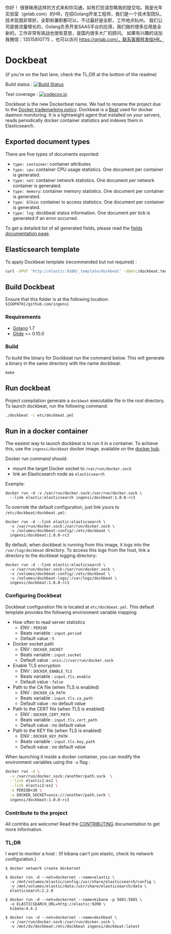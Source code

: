 你好！
很冒昧用这样的方式来和你沟通，如有打扰请忽略我的提交哈。我是光年实验室（gnlab.com）的HR，在招Golang开发工程师，我们是一个技术型团队，技术氛围非常好。全职和兼职都可以，不过最好是全职，工作地点杭州。
我们公司是做流量增长的，Golang负责开发SAAS平台的应用，我们做的很多应用是全新的，工作非常有挑战也很有意思，是国内很多大厂的顾问。
如果有兴趣的话加我微信：13515810775  ，也可以访问 https://gnlab.com/，联系客服转发给HR。
# Dockbeat

(if you're on the fast lane, check the TL;DR at the bottom of the readme)

Build status : [![Build Status](https://travis-ci.org/Ingensi/dockbeat.svg?branch=develop)](https://travis-ci.org/Ingensi/dockbeat)

Test coverage : [![codecov.io](http://codecov.io/github/Ingensi/dockbeat/coverage.svg?branch=develop)](http://codecov.io/github/Ingensi/dockbeat?branch=develop)

Dockbeat is the new Dockerbeat name. We had to rename the project due to the [Docker trademarking policy](https://www.docker.com/trademark-guidelines). Dockbeat is a [Beat](https://www.elastic.co/products/beats) used for docker daemon monitoring. It is a lightweight agent that installed on your servers, reads periodically docker container statistics and indexes them in Elasticsearch.

## Exported document types

There are five types of documents exported:

- `type: container`: container attributes
- `type: cpu`: container CPU usage statistics. One document per container is generated.
- `type: net`: container network statistics. One document per network container is generated.
- `type: memory`: container memory statistics. One document per container is generated.
- `type: blkio`: container io access statistics. One document per container is generated.
- `type: log`: dockbeat status information. One document per tick is generated if an error occurred.

To get a detailed list of all generated fields, please read the [fields documentation page](docs/fields.asciidoc).

## Elasticsearch template 

To apply Dockbeat template (recommended but not required) :

```bash
curl -XPUT 'http://elastic:9200/_template/dockbeat' -d@etc/dockbeat.template.json
```
    
## Build Dockbeat

Ensure that this folder is at the following location:
`${GOPATH}/github.com/ingensi`


### Requirements

* [Golang](https://golang.org/dl/) 1.7
* [Glide](https://github.com/Masterminds/glide) >= 0.10.0


### Build

To build the binary for Dockbeat run the command below. This will generate a binary
in the same directory with the name dockbeat.

```
make
```
 
## Run dockbeat

Project compilation generate a `dockbeat` executable file in the root directory. To launch dockbeat, run the following command:

```bash
./dockbeat -c etc/dockbeat.yml
```

## Run in a docker container

The easiest way to launch dockbeat is to run it in a container. To achieve this, use the `ingensi/dockbeat` docker image, available on the [docker hub](https://hub.docker.com/r/ingensi/dockbeat/).

Docker run command should:

* mount the target Docker socket to `/var/run/docker.sock`
* link an Elasticsearch node as `elasticsearch`

Example:

```
docker run -d -v /var/run/docker.sock:/var/run/docker.sock \
  --link elastic:elasticsearch ingensi/dockbeat:1.0.0-rc3
```

To override the default configuration, just link yours to `/etc/dockbeat/dockbeat.yml`:

```
docker run -d --link elastic:elasticsearch \
  -v /var/run/docker.sock:/var/run/docker.sock \
  -v /volumes/dockbeat-config/:/etc/dockbeat \
  ingensi/dockbeat:1.0.0-rc3
```

By default, when dockbeat is running from this image, it logs into the `/var/log/dockbeat` directory. To access this logs from the host, link a directory to the dockbeat logging directory:
```
docker run -d --link elastic:elasticsearch \
  -v /var/run/docker.sock:/var/run/docker.sock \
  -v /volumes/dockbeat-config/:/etc/dockbeat \
  -v /volumes/dockbeat-logs/:/var/logs/dockbeat \
  ingensi/dockbeat:1.0.0-rc3
```

### Configuring Dockbeat

Dockbeat configuration file is located at `etc/dockbeat.yml`. This default template provides the following environment variable mapping:

  - How often to read server statistics 
    - ENV : `PERIOD`
    - Beats variable : `input.period`
    - Default value : `5`
  - Docker socket path
    - ENV : `DOCKER_SOCKET`
    - Beats variable : `input.socket`
    - Default value : `unix:///var/run/docker.sock`
  - Enable TLS encryption
    - ENV : `DOCKER_ENABLE_TLS`
    - Beats variable : `input.tls.enable`
    - Default value : `false`
  - Path to the CA file (when TLS is enabled)
    - ENV : `DOCKER_CA_PATH`
    - Beats variable : `input.tls.ca_path`
    - Default value : no default value
  - Path to the CERT file (when TLS is enabled)
    - ENV : `DOCKER_CERT_PATH`
    - Beats variable : `input.tls.cert_path`
    - Default value : no default value
  - Path to the KEY file (when TLS is enabled)
    - ENV : `DOCKER_KEY_PATH`
    - Beats variable : `input.tls.key_path`
    - Default value : no default value
                                       
When launching it inside a docker container, you can modify the environment variables using the `-e` flag :

```bash
docker run -d \
  -v /var/run/docker.sock:/another/path.sock  \
  --link elastic1:es1 \
  --link elastic2:es2 \
  -e PERIOD=30 \
  -e DOCKER_SOCKET=unix:///another/path.sock \
  ingensi/dockbeat:1.0.0-rc3
```

### Contribute to the project

All contribs are welcome! Read the [CONTRIBUTING](CONTRIBUTING.md) documentation to get more information.

### TL;DR

I want to monitor a host :
(If kibana can't join elastic, check its network configuration.)

```
$ docker network create dockernet

$ docker run -d --net=dockernet --name=elastic \
  -v /mnt/volumes/elastic/config:/usr/share/elasticsearch/config \
  -v /mnt/volumes/elastic/data:/usr/share/elasticsearch/data \
  elasticsearch:2.2.0

$ docker run -d --net=dockernet --name=kibana -p 5601:5601 \
  -e ELASTICSEARCH_URL=http://elastic:9200 \
  kibana:4.4.1

$ docker run -d --net=dockernet --name=dockbeat \
  -v /var/run/docker.sock:/var/run/docker.sock \
  -v /mnt/dv/dockbeat:/etc/dockbeat ingensi/dockbeat:latest

```
